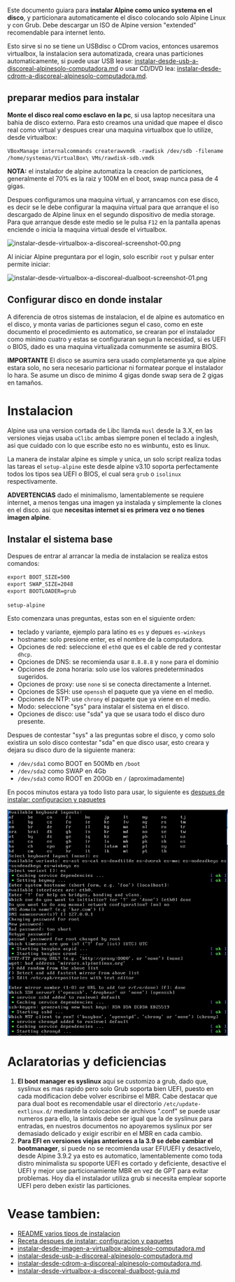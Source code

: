 
Este documento guiara para **instalar Alpine como unico systema en el disco**, 
y particionara automaticamente el disco colocando solo Alpine Linux y con Grub.
Debe descargar un ISO de Alpine version "extended" recomendable para internet lento.

Esto sirve si no se tiene un USBdisc o CDrom vacios, entonces usaremos virtualbox, 
la instalacion sera automatizada, creara unas particiones automaticamente, si puede 
usar USB lease: [instalar-desde-usb-a-discoreal-alpinesolo-computadora.md](instalar-desde-usb-a-discoreal-alpinesolo-computadora.md) o 
usar CD/DVD lea: [instalar-desde-cdrom-a-discoreal-alpinesolo-computadora.md](instalar-desde-cdrom-a-discoreal-alpinesolo-computadora.md).

## preparar medios para instalar

**Monte el disco real como esclavo en la pc**, si usa laptop necesitara una bahia de disco externo.
Para esto creamos una unidad que mapee el disco real como virtual y despues crear 
una maquina virtualbox que lo utilize, desde virtualbox:

```
VBoxManage internalcommands createrawvmdk -rawdisk /dev/sdb -filename /home/systemas/VirtualBox\ VMs/rawdisk-sdb.vmdk
```

**NOTA:** el instalador de alpine automatiza la creacion de particiones,
generalmente el 70% es la raiz y 100M en el boot, swap nunca pasa de 4 gigas.

Despues configuramos una maquina virtual, y arrancamos con ese disco, 
es decir se le debe configurar la maquina virtual para que arranque el iso 
descargado de Alpine linux en el segundo dispositivo de media storage.
Para que arranque desde este medio se le pulsa `F12` en la pantalla apenas 
enciende o inicia la maquina virtual desde el virtualbox.
 
![instalar-desde-virtualbox-a-discoreal-screenshot-00.png](instalar-desde-virtualbox-a-discoreal-screenshot-00.png)

Al iniciar Alpine preguntara por el login, solo escribir `root` y pulsar enter permite iniciar:

![instalar-desde-virtualbox-a-discoreal-dualboot-screenshot-01.png](instalar-desde-virtualbox-a-discoreal-dualboot-screenshot-01.png)

## Configurar disco en donde instalar

A diferencia de otros sistemas de instalacion, el de alpine es automatico en el disco, 
y monta varias de particiones segun el caso, como en este documento el 
procedimiento es automatico, se crearan por el instalador como minimo cuatro 
y estas se configuraran segun la necesidad, si es UEFI o BIOS, dado es una 
maquina virtualizada comunmente se asumira BIOS.

**IMPORTANTE** El disco se asumira sera usado completamente ya que alpine estara solo, 
no sera necesario particionar ni formatear porque el instalador lo hara. 
Se asume un disco de minimo 4 gigas donde swap sera de 2 gigas en tamaños.

# Instalacion

Alpine usa una version cortada de Libc llamda `musl` desde la 3.X, en 
las versiones viejas usaba `uClibc` ambas siempre ponen el teclado a inglesh, 
asi que cuidado con lo que escribe esto no es winbuntu, esto es linux.

La manera de instalar alpine es simple y unica, un solo script realiza 
todas las tareas el `setup-alpine` este desde alpine v3.10 soporta perfectamente 
todos los tipos sea UEFI o BIOS, el cual sera `grub` o `isolinux` respectivamente. 

**ADVERTENCIAS** dado el minimalismo, lamentablemente se requiere internet, 
a menos tengas una imagen ya instalada y simplemente la clones en el disco. 
asi que **necesitas internet si es primera vez o no tienes imagen alpine**.

## Instalar el sistema base

Despues de entrar al arrancar la media de instalacion se realiza estos comandos:

```
export BOOT_SIZE=500
export SWAP_SIZE=2048
export BOOTLOADER=grub

setup-alpine
```

Esto comenzara unas preguntas, estas son en el siguiente orden:
* teclado y variante, ejemplo para latino es `es` y depues `es-winkeys`
* hostname: solo presione enter, es el nombre de la computadora.
* Opciones de red: seleccione el `eth0` que es el cable de red y contestar `dhcp`.
* Opciones de DNS: se recomienda usar `8.8.8.8` y `none` para el dominio
* Opciones de zona horaria: solo use los valores predeterminados sugeridos.
* Opciones de proxy: use `none` si se conecta directamente a Internet.
* Opciones de SSH: use `openssh` el paquete que ya viene en el medio.
* Opciones de NTP: use `chrony` el paquete que ya viene en el medio.
* Modo: seleccione "sys" para instalar el sistema en el disco.
* Opciones de disco: use "sda" ya que se usara todo el disco duro presente.

Despues de contestar "sys" a las preguntas sobre el 
disco, y como solo existira un solo disco contestar "sda" en que disco usar,
esto creara y dejara su disco duro de la siguiente manera:

* `/dev/sda1` como BOOT en 500Mb en `/boot`
* `/dev/sda2` como SWAP en 4Gb
* `/dev/sda3` como ROOT en 200Gb en `/` (aproximadamente)

En pocos minutos estara ya todo listo para usar, 
lo siguiente es [despues de instalar: configuracion y paquetes](../recetas/alpine-recetas-configuracion-y-paquetes-sistema.md)

![install-alpine-alpine-setup-3-setup-scripts.png](install-alpine-alpine-setup-3-setup-scripts.png)

# Aclaratorias y deficiencias

1. **El boot manager es syslinux** aqui se customizo a grub, dado que, syslinux es mas 
rapido pero solo Grub soporta bien UEFI, puesto en cada modificacion debe volver escribirse el MBR. 
Cabe destacar que para dual boot es recomendable usar el directorio `/etc/update-extlinux.d/` 
mediante la colocacion de archivos ".conf" se puede usar numeros para ello, la sintaxis debe 
ser igual que la de syslinux para entradas, en nuestros documentos no apoyaremos syslinux 
por ser demasiado delicado y exigir escribir en el MBR en cada cambio.
2. **Para EFI en versiones viejas anteriores a la 3.9 se debe cambiar el bootmanager**, si puede 
no se recomienda usar EFI/UEFI y desactivelo, desde Alpine 3.9.2 ya esto es automatico, 
lamentablemente como toda distro minimalista su spoporte UEFI es cortado y deficiente, 
desactive el UEFI y mejor use particionamiente MBR en vez de GPT para evitar problemas. 
Hoy dia el instalador utiliza grub si necesita emplear soporte UEFI pero deben existir las particiones.

# Vease tambien:

* [README varios tipos de instalacion](README.md)
* [Receta despues de instalar: configuracion y paquetes](../recetas/alpine-recetas-configuracion-y-paquetes-sistema.md)
* [instalar-desde-imagen-a-virtualbox-alpinesolo-computadora.md](instalar-desde-imagen-a-virtualbox-alpinesolo-computadora.md)
* [instalar-desde-usb-a-discoreal-alpinesolo-computadora.md](instalar-desde-usb-a-discoreal-alpinesolo-computadora.md) 
* [instalar-desde-cdrom-a-discoreal-alpinesolo-computadora.md](instalar-desde-cdrom-a-discoreal-alpinesolo-computadora.md).
* [instalar-desde-virtualbox-a-discoreal-dualboot-guia.md](instalar-desde-virtualbox-a-discoreal-dualboot-guia.md)
